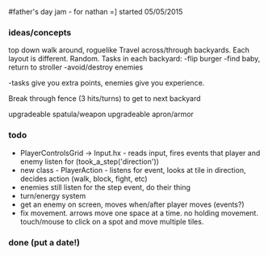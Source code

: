 #father's day jam - for nathan =]
started 05/05/2015

### ideas/concepts
top down walk around, roguelike
Travel across/through backyards. Each layout is different. Random. Tasks in each backyard:
-flip burger
-find baby, return to stroller
-avoid/destroy enemies

-tasks give you extra points, enemies give you experience.

Break through fence (3 hits/turns) to get to next backyard

upgradeable spatula/weapon
upgradeable apron/armor

### todo
* PlayerControlsGrid -> Input.hx - reads input, fires events that player and enemy listen for (took_a_step('direction'))
* new class - PlayerAction - listens for event, looks at tile in direction, decides action (walk, block, fight, etc)
* enemies still listen for the step event, do their thing
* turn/energy system
* get an enemy on screen, moves when/after player moves (events?)
* fix movement. arrows move one space at a time. no holding movement. touch/mouse to click on a spot and move multiple tiles.


### done (put a date!)